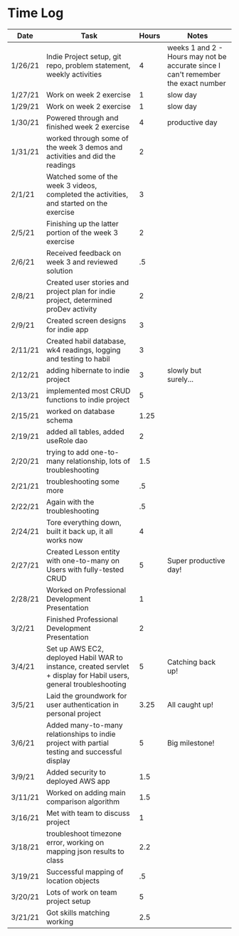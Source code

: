# Time Log

| Date | Task | Hours | Notes|
|------|------|-------|------|
| 1/26/21| Indie Project setup, git repo, problem statement, weekly activities | 4 | weeks 1 and 2 - Hours may not be accurate since I can't remember the exact number|
|1/27/21| Work on week 2 exercise | 1 | slow day |
| 1/29/21 | Work on week 2 exercise | 1 | slow day |
| 1/30/21 | Powered through and finished week 2 exercise | 4 | productive day |
| 1/31/21 | worked through some of the week 3 demos and activities and did the readings | 2 | |
| 2/1/21 | Watched some of the week 3 videos, completed the activities, and started on the exercise | 3 ||
| 2/5/21 | Finishing up the latter portion of the week 3 exercise | 2 ||
| 2/6/21 | Received feedback on week 3 and reviewed solution | .5 ||
| 2/8/21 | Created user stories and project plan for indie project, determined proDev activity | 2 ||
| 2/9/21 | Created screen designs for indie app | 3 ||
| 2/11/21 | Created habil database, wk4 readings, logging and testing to habil | 3 ||
| 2/12/21 | adding hibernate to indie project | 3 | slowly but surely... |
| 2/13/21 | implemented most CRUD functions to indie project | 5 ||
| 2/15/21 | worked on database schema | 1.25 ||
| 2/19/21 | added all tables, added useRole dao | 2 ||
| 2/20/21 | trying to add one-to-many relationship, lots of troubleshooting | 1.5 ||
| 2/21/21 | troubleshooting some more | .5 ||
| 2/22/21 | Again with the troubleshooting | .5 ||
| 2/24/21 | Tore everything down, built it back up, it all works now| 4 ||
| 2/27/21 | Created Lesson entity with one-to-many on Users with fully-tested CRUD | 5 | Super productive day! |
| 2/28/21 | Worked on Professional Development Presentation | 1 ||
| 3/2/21 | Finished Professional Development Presentation | 2 ||
| 3/4/21 | Set up AWS EC2, deployed Habil WAR to instance, created servlet + display for Habil users, general troubleshooting | 5 | Catching back up! |
| 3/5/21 | Laid the groundwork for user authentication in personal project | 3.25 | All caught up! |
| 3/6/21 | Added many-to-many relationships to indie project with partial testing and successful display | 5 | Big milestone! |
| 3/9/21 | Added security to deployed AWS app | 1.5 ||
| 3/11/21 | Worked on adding main comparison algorithm | 1.5 ||
| 3/16/21 | Met with team to discuss project | 1 ||
| 3/18/21 | troubleshoot timezone error, working on mapping json results to class | 2.2 ||
| 3/19/21 | Successful mapping of location objects | .5 ||
| 3/20/21 | Lots of work on team project setup | 5 ||
| 3/21/21 | Got skills matching working | 2.5 ||